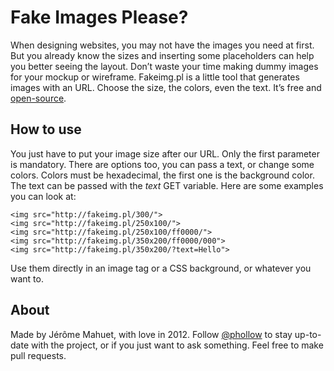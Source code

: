# Fake Images Please?

When designing websites, you may not have the images you need at first. But you already know the sizes and inserting some placeholders can help you better seeing the layout. Don’t waste your time making dummy images for your mockup or wireframe. Fakeimg.pl is a little tool that generates images with an URL. Choose the size, the colors, even the text. It’s free and [open-source](https://github.com/Rydgel/Fake-images-please).

## How to use

You just have to put your image size after our URL. Only the first parameter is mandatory. There are options too, you can pass a text, or change some colors. Colors must be hexadecimal, the first one is the background color. The text can be passed with the _text_ GET variable. Here are some examples you can look at:

    <img src="http://fakeimg.pl/300/">
    <img src="http://fakeimg.pl/250x100/">
    <img src="http://fakeimg.pl/250x100/ff0000/">
    <img src="http://fakeimg.pl/350x200/ff0000/000">
    <img src="http://fakeimg.pl/350x200/?text=Hello">

Use them directly in an image tag or a CSS background, or whatever you want to. 

## About

Made by Jérôme Mahuet, with love in 2012. Follow [@phollow](http://twitter.com/phollow) to stay up-to-date with the project, or if you just want to ask something. Feel free to make pull requests.